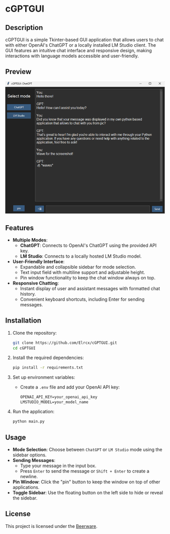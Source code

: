 # cGPTGUI

## Description

cGPTGUI is a simple Tkinter-based GUI application that allows users to chat with either OpenAI's ChatGPT or a locally installed LM Studio client. The GUI features an intuitive chat interface and responsive design, making interactions with language models accessible and user-friendly.

## Preview

![Preview](images/preview.png)

## Features

- **Multiple Modes**:
  - **ChatGPT**: Connects to OpenAI's ChatGPT using the provided API key.
  - **LM Studio**: Connects to a locally hosted LM Studio model.
- **User-Friendly Interface**:
  - Expandable and collapsible sidebar for mode selection.
  - Text input field with multiline support and adjustable height.
  - Pin window functionality to keep the chat window always on top.
- **Responsive Chatting**:
  - Instant display of user and assistant messages with formatted chat history.
  - Convenient keyboard shortcuts, including Enter for sending messages.

## Installation

1. Clone the repository:
   ```bash
   git clone https://github.com/Elrcx/cGPTGUI.git
   cd cGPTGUI
   ```

2. Install the required dependencies:
   ```bash
   pip install -r requirements.txt
   ```

3. Set up environment variables:
   - Create a `.env` file and add your OpenAI API key:
     ```
     OPENAI_API_KEY=your_openai_api_key
     LMSTUDIO_MODEL=your_model_name
     ```

4. Run the application:
   ```bash
   python main.py
   ```

## Usage

- **Mode Selection**: Choose between `ChatGPT` or `LM Studio` mode using the sidebar options.
- **Sending Messages**:
  - Type your message in the input box.
  - Press `Enter` to send the message or `Shift + Enter` to create a newline.
- **Pin Window**: Click the "pin" button to keep the window on top of other applications.
- **Toggle Sidebar**: Use the floating button on the left side to hide or reveal the sidebar.

## License

This project is licensed under the [Beerware](https://en.wikipedia.org/wiki/Beerware).
